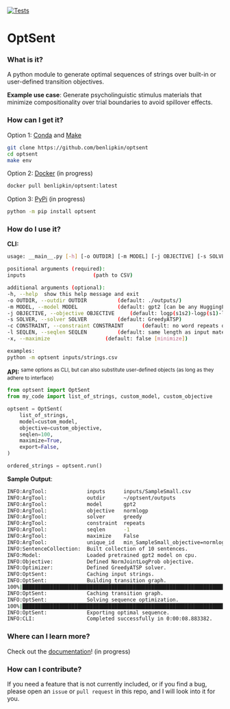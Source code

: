 [![Tests](https://github.com/benlipkin/optsent/actions/workflows/testing.yml/badge.svg)](https://github.com/benlipkin/optsent/actions/workflows/testing.yml)

# OptSent

### What is it?

A python module to generate optimal sequences of strings over built-in or user-defined transition objectives.

**Example use case**: Generate psycholinguistic stimulus materials that minimize compositionality over trial boundaries to avoid spillover effects.

### How can I get it?

Option 1: [Conda](https://conda.io/projects/conda/en/latest/user-guide/install/index.html) and [Make](https://www.gnu.org/software/make/)

```bash
git clone https://github.com/benlipkin/optsent
cd optsent
make env
```

Option 2: [Docker](https://docs.docker.com/get-docker/) (in progress)

```bash
docker pull benlipkin/optsent:latest
```

Option 3: [PyPi](https://pypi.org/) (in progress)

```bash
python -m pip install optsent
```

### How do I use it?

**CLI:**

```bash
usage: __main__.py [-h] [-o OUTDIR] [-m MODEL] [-j OBJECTIVE] [-s SOLVER] [-c CONSTRAINT] [-l SEQLEN] [-x] inputs

positional arguments (required):
inputs 						(path to CSV)

additional arguments (optional):
-h, --help  show this help message and exit
-o OUTDIR, --outdir OUTDIR 			(default: ./outputs/)
-m MODEL, --model MODEL				(default: gpt2 [can be any HuggingFace CausalLM])
-j OBJECTIVE, --objective OBJECTIVE		(default: logp(s1s2)-logp(s1)-logp(s2))
-s SOLVER, --solver SOLVER			(default: GreedyATSP)
-c CONSTRAINT, --constraint CONSTRAINT		(default: no word repeats on boundaries)
-l SEQLEN, --seqlen SEQLEN			(default: same length as input materials)
-x, --maximize					(default: false [minimize])

examples:
python -m optsent inputs/strings.csv
```

**API:** <sup>same options as CLI, but can also substitute user-defined objects (as long as they adhere to interface)</sup>

```python
from optsent import OptSent
from my_code import list_of_strings, custom_model, custom_objective

optsent = OptSent(
    list_of_strings,
    model=custom_model,
    objective=custom_objective,
    seqlen=100,
    maximize=True,
    export=False,
)

ordered_strings = optsent.run()
```

**Sample Output**:

```bash
INFO:ArgTool:             inputs      inputs/SampleSmall.csv
INFO:ArgTool:             outdir      ~/optsent/outputs
INFO:ArgTool:             model       gpt2
INFO:ArgTool:             objective   normlogp
INFO:ArgTool:             solver      greedy
INFO:ArgTool:             constraint  repeats
INFO:ArgTool:             seqlen      -1
INFO:ArgTool:             maximize    False
INFO:ArgTool:             unique_id   min_SampleSmall_objective=normlogp_solver=greedy_constraint=repeats_model=gpt2
INFO:SentenceCollection:  Built collection of 10 sentences.
INFO:Model:               Loaded pretrained gpt2 model on cpu.
INFO:Objective:           Defined NormJointLogProb objective.
INFO:Optimizer:           Defined GreedyATSP solver.
INFO:OptSent:             Caching input strings.
INFO:OptSent:             Building transition graph.
100%|█████████████████████████████████████████████████████████████████████████████████████████████████████████████████| 100/100 [00:05<00:00, 18.84it/s]
INFO:OptSent:             Caching transition graph.
INFO:OptSent:             Solving sequence optimization.
100%|██████████████████████████████████████████████████████████████████████████████████████████████████████████████████| 9/9 [00:00<00:00, 20132.66it/s]
INFO:OptSent:             Exporting optimal sequence.
INFO:CLI:                 Completed successfully in 0:00:08.883382.
```

### Where can I learn more?

Check out the [documentation](<>)!  (in progress)

### How can I contribute?

If you need a feature that is not currently included, or if you find a bug, please open an `issue` or `pull request` in this repo, and I will look into it for you.
